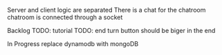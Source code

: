 Server and client logic are separated
There is a chat for the chatroom
chatroom is connected through a socket

Backlog
TODO: tutorial
TODO: end turn button should be biger in the end

In Progress
replace dynamodb with mongoDB